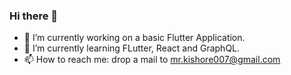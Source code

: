 ### Hi there 👋

<!--
**kishorecodes/kishorecodes** is a ✨ _special_ ✨ repository because its `README.md` (this file) appears on your GitHub profile. 
Here are some ideas to get you started: -->

- 🔭 I’m currently working on a basic Flutter Application.
- 🌱 I’m currently learning FLutter, React and GraphQL.
- 📫 How to reach me: drop a mail to mr.kishore007@gmail.com
<!-- - 👯 I’m looking to collaborate on ... 
  - 🤔 I’m looking for help with ...
  - 💬 Ask me about ...
   - 😄 Pronouns: ...
  - ⚡ Fun fact: ...
-->
